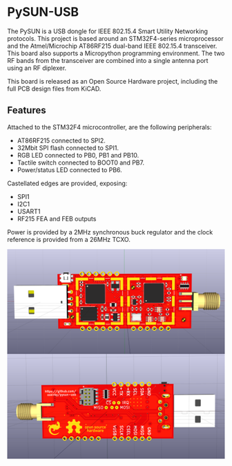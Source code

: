 PySUN-USB
=========
The PySUN is a USB dongle for IEEE 802.15.4 Smart Utility Networking protocols. This project is based around
an STM32F4-series microprocessor and the Atmel/Microchip AT86RF215 dual-band IEEE 802.15.4 transceiver. This
board also supports a Micropython programming environment. The two RF bands from the transceiver are combined
into a single antenna port using an RF diplexer.

This board is released as an Open Source Hardware project, including the full PCB design files from KiCAD.

Features
-----------
Attached to the STM32F4 microcontroller, are the following peripherals:
* AT86RF215 connected to SPI2.
* 32Mbit SPI flash connected to SPI1.
* RGB LED connected to PB0, PB1 and PB10.
* Tactile switch connected to BOOT0 and PB7.
* Power/status LED connected to PB6.

Castellated edges are provided, exposing:
* SPI1
* I2C1
* USART1
* RF215 FEA and FEB outputs

Power is provided by a 2MHz synchronous buck regulator and the clock reference is provided from a 26MHz TCXO.

![PySUN PCB Render](fsk-radio.png)